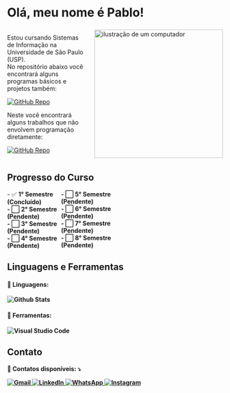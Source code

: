 # Olá, meu nome é Pablo!

<div style="display: flex; align-items: center;">
  <div style="flex: 1;">
    <p align="left">
      Estou cursando Sistemas de Informação na Universidade de São Paulo (USP).
      <br>
      No repositório abaixo você encontrará alguns programas básicos e projetos também:
    </p>
    <p align="left">
      <a href="https://github.com/pabl0maciel/Programas-e-Projetos" title="Repositório GitHub">
        <img src="https://img.shields.io/badge/Repo-GitHub-blue?style=for-the-badge&logo=github&logoColor=white" alt="GitHub Repo"/>
      </a>
    </p>
    <p align="left">
      Neste você encontrará alguns trabalhos que não envolvem programação diretamente:
    </p>
    </p>
    <p align="left">
      <a href="https://github.com/pabl0maciel/Trabalhos-Sem-Programacao" title="Repositório GitHub">
        <img src="https://img.shields.io/badge/Repo-GitHub-blue?style=for-the-badge&logo=github&logoColor=white" alt="GitHub Repo"/>
      </a>
    </p>
  </div>
  <img src="https://raw.githubusercontent.com/MicaelliMedeiros/micaellimedeiros/master/image/computer-illustration.png" alt="ilustração de um computador" style="width: 300px; height: auto; margin-left: 20px;">
</div>


## Progresso do Curso

<div style="display: flex; justify-content: space-between; width: 50%;">
  <div>
    - ✅ <strong>1° Semestre<strong> (Concluído)
    <br>
    - ⬜️ <strong>2° Semestre<strong> (Pendente) 
    <br>
    - ⬜️ <strong>3° Semestre<strong> (Pendente)
    <br>
    - ⬜️ <strong>4° Semestre<strong> (Pendente)
  </div>
  <div>
    - ⬜️ <strong>5° Semestre<strong> (Pendente)
    <br>
    - ⬜️ <strong>6° Semestre<strong> (Pendente)
    <br>
    - ⬜️ <strong>7° Semestre<strong> (Pendente)
    <br>
    - ⬜️ <strong>8° Semestre<strong> (Pendente)
  </div>
</div>

## Linguagens e Ferramentas

<div style="margin-bottom: 20px;">
  <h4>🦄 Linguagens:</h4>
  <img
    src="https://github-readme-stats.vercel.app/api/top-langs/?username=pabl0maciel&theme=dark&hide_border=false&include_all_commits=true&count_private=true&layout=compact"
    alt="Github Stats"
  />
</div>

<div>
  <h4>💼 Ferramentas:</h4>
  <img src="https://img.shields.io/badge/-Visual%20Studio%20Code-333333?style=flat&logo=visual-studio-code&logoColor=007ACC" alt="Visual Studio Code">
</div>

## Contato

<p align="left">
  💌 Contatos disponíveis: ⤵️
</p>

<p align="left">
  <a href="mailto:pablocaballero07@gmail.com" title="Gmail">
    <img src="https://img.shields.io/badge/-Gmail-FF0000?style=flat-square&labelColor=FF0000&logo=gmail&logoColor=white" alt="Gmail"/>
  </a>
  <a href="https://www.linkedin.com/in/pabl0maciel" title="LinkedIn">
    <img src="https://img.shields.io/badge/-Linkedin-0e76a8?style=flat-square&logo=Linkedin&logoColor=white" alt="LinkedIn"/>
  </a>
  <a href="https://wa.me/11963934212" title="WhatsApp">
    <img src="https://img.shields.io/badge/-WhatsApp-25d366?style=flat-square&labelColor=25d366&logo=whatsapp&logoColor=white" alt="WhatsApp"/>
  </a>
  <a href="https://www.instagram.com/pabl0maciel" title="Instagram">
    <img src="https://img.shields.io/badge/-Instagram-DF0174?style=flat-square&labelColor=DF0174&logo=instagram&logoColor=white" alt="Instagram"/>
  </a>
</p>

